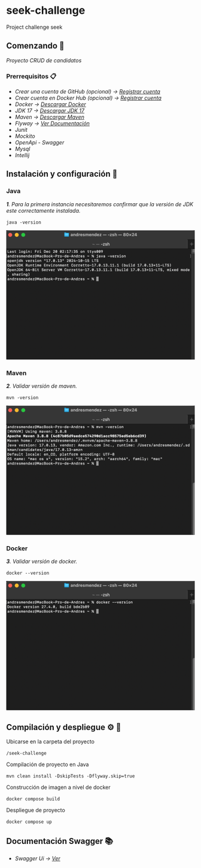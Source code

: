 # seek-challenge

Project challenge seek

## Comenzando 🏁

_Proyecto CRUD de candidatos_

### Prerrequisitos 📋

* _Crear una cuenta de GitHub (opcional) -> [Registrar cuenta](https://github.com/join)_
* _Crear cuenta en Docker Hub (opcional) -> [Registrar cuenta](https://www.docker.com/products/docker-hub/)_
* _Docker -> [Descargar Docker](https://www.docker.com/products/docker-desktop/)_
* _JDK 17 -> [Descargar JDK 17](https://docs.aws.amazon.com/corretto/latest/corretto-17-ug/downloads-list.html)_
* _Maven -> [Descargar Maven](https://maven.apache.org/download.cgi)_
* _Flyway -> [Ver Documentación](https://unpocodejava.com/2018/01/02/que-es-flyway/)_
* _Junit_
* _Mockito_
* _OpenApi - Swagger_
* _Mysql_
* _Intellij_

## Instalación y configuración 🔧

### Java

_**1**. Para la primera instancia necesitaremos confirmar que la versión de JDK este correctamente instalada._

```
java -version
```

![img_2.png](src/main/resources/images/img_2.png)

### Maven

_**2**. Validar versión de maven._

```
mvn -version
```

![img_3.png](src/main/resources/images/img_3.png)

### Docker

_**3**. Validar versión de docker._

```
docker --version
```

![img_5.png](src/main/resources/images/img_5.png)

## Compilación y despliegue ⚙️ 🚀

Ubicarse en la carpeta del proyecto

```
/seek-challenge
```

Compilación de proyecto en Java

```
mvn clean install -DskipTests -Dflyway.skip=true
```

Construcción de imagen a nivel de docker

```
docker compose build
```

Despliegue de proyecto

```
docker compose up
```

## Documentación Swagger 📚

* _Swagger Ui -> [Ver](http://vps-4592450-x.dattaweb.com:8080/seek/challenge/swagger-ui/index.html#/)_





